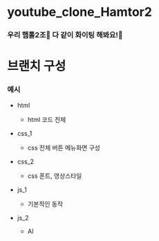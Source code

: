 # youtube_clone_Hamtor2

### 우리 햄톨2조🐹 다 같이 화이팅 해봐요!🌟


# 브랜치 구성 
### 예시
- html
   - html 코드 전체

- css_1
   - css 전체 버튼 메뉴화면 구성

- css_2
   - css 폰트, 영상스타일

- js_1
   - 기본적인 동작

- js_2
   - AI 
